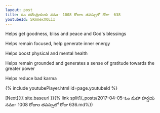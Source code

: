 ```yaml
---
layout: post
title: ఓం జితేంద్రియయ నమః- 1008 రోజుల తపస్సులో రోజు  638
youtubeId: 5KmmexXOLiI
---
```

 
 
Helps get goodness, bliss and peace and God's blessings
 
Helps remain focused, help generate inner energy 
 
Helps boost physical and mental health 
 
Helps remain grounded and generates a sense of gratitude towards the greater power 
 
Helps reduce bad karma
 
 
 
 


{% include youtubePlayer.html id=page.youtubeId %}
 
[Next]({{ site.baseurl }}{% link  split1/_posts/2017-04-05-ఓం మహా హర్షయ నమః- 1008 రోజుల తపస్సులో రోజు  636.md%})
 
